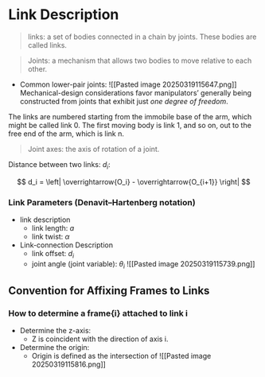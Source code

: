 # Link Description
> links: a set of bodies connected in a chain by joints. These bodies are called links.

> Joints: a mechanism that allows two bodies to move relative to each other.

- Common lower-pair joints:
![[Pasted image 20250319115647.png]]
Mechanical-design considerations favor manipulators’ generally being constructed from joints that exhibit just *one degree of freedom*.

The links are numbered starting from the immobile base of the arm, which might be called link 0. The first moving body is link 1, and so on, out to the free end of the arm, which is link n.

> Joint axes: the axis of rotation of a joint.

Distance between two links: $d_i$:

$$
d_i = \left| \overrightarrow{O_i} - \overrightarrow{O_{i+1}} \right|
$$

### Link Parameters (Denavit–Hartenberg notation)
- link description
    - link length: $a$
    - link twist: $\alpha$
- Link-connection Description
    - link offset: $d_i$
    - joint angle (joint variable): $\theta_i$
![[Pasted image 20250319115739.png]]
## Convention for Affixing Frames to Links
### How to determine a frame{i} attached to link i
- Determine the z-axis:
	- Z is coincident with the direction of axis i.
- Determine the origin:
	- Origin is defined as the intersection of 
![[Pasted image 20250319115816.png]]

